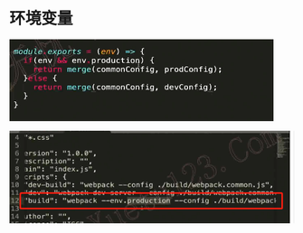 # 环境变量

![image-20211202160053159](media/image-20211202160053159.png) 

![image-20211202160142080](media/image-20211202160142080.png) 

